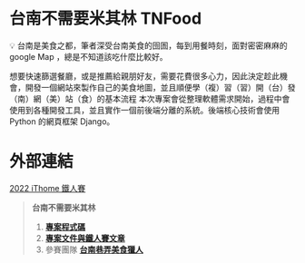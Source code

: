# 台南不需要米其林 TNFood

💡 台南是美食之都，筆者深受台南美食的囹圄，每到用餐時刻，面對密密麻麻的google Map ，總是不知道該吃什麼比較好。

想要快速篩選餐廳，或是推薦給親朋好友，需要花費很多心力，因此決定趁此機會，開發一個網站來製作自己的美食地圖，並且順便學（複）習（習）開（台）發（南）網（美）站（食）的基本流程
本次專案會從整理軟體需求開始，過程中會使用到各種開發工具，並且實作一個前後端分離的系統。後端核心技術會使用Python 的網頁框架 Django。


# 外部連結
[2022 iThome 鐵人賽](https://ithelp.ithome.com.tw/users/20152178/ironman/5584)

> **台南不需要米其林**
> 
> 1. [**專案程式碼**](https://github.com/yen900611/TNFood_DJ)
> 2. [**專案文件與鐵人賽文章**](https://github.com/yen900611/TNFood)
> 3. 參賽團隊 **[台南巷弄美食獵人](https://ithelp.ithome.com.tw/2022ironman/signup/team/256)**